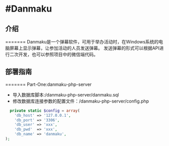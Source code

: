 #Danmaku
=======
##  介绍
=======
Danmaku是一个弹幕软件，可用于举办活动时，在Windows系统的电脑屏幕上显示弹幕，让参加活动的人员发送弹幕。
发送弹幕的形式可以根据API进行二次开发，也可以参照项目中的微信端代码。

##  部署指南
=======
Part-One:danmaku-php-server
* 导入数据库脚本:/danmaku-php-server/danmaku.sql
* 修改数据库连接参数的配置文件：/danmaku-php-server/config.php
```php
  private static $config = array(
    'db_host' => '127.0.0.1',
    'db_port' => '3306',
    'db_user' => 'xxx',
    'db_pwd'  => 'xxx',
    'db_name' => 'danmaku',
);
```
    
